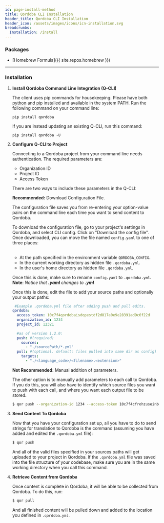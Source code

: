 ```yaml
---
id: page-install-method
title: Qordoba CLI Installation
header_title: Qordoba CLI Installation
header_icon: /assets/images/icons/icn-installation.svg
breadcrumbs:
  Installation: /install
---
```


### Packages

- [Homebrew Formula]({{ site.repos.homebrew }})

----

### Installation

1. **Install Qordoba Command Line Integration (Q-CLI)**

    The client uses pip commands for housekeeping. Please have both [python](https://www.python.org/) and [pip](https://pip.pypa.io/en/stable/installing/#) installed and available in the system PATH. Run the following command on your command line:

    ```
    pip install qordoba
    ```
    If you are instead updating an existing Q-CLI, run this command:

    ```
    pip install qordoba -U
    ```

2. **Configure Q-CLI to Project**

    Connecting to a Qordoba project from your command line needs authentication. The required parameters are: 
    - Organization ID
    - Project ID
    - Access Token

    There are two ways to include these parameters in the Q-CLI:
    
    **Recommended:** Download Configuration File.

    The configuration file saves you from re-entering your option-value pairs on the command line each time you want to send content to Qordoba.
    
    To download the configuration file, go to your project's settings in Qordoba, and select CLI config. Click on "Download the config file". Once downloaded, you can move the file named `config.yaml` to one of three places:<br/><br/>
    -   At the path specified in the environment variable `QORDOBA_CONFIG`.<br/>
    -   In the current working directory as hidden file `.qordoba.yml`.<br/>
    -   In the user's home directory as hidden file `.qordoba.yml`.

    Once this is done, make sure to rename `config.yaml` to `.qordoba.yml`.<br/>
    **Note**: _Notice that **.yaml** changes to **.yml**_

    Once this is done, edit the file to add your source paths and optionally your output paths:

    ```yaml
     #Example .qordoba.yml file after adding push and pull edits.
    qordoba: 
      access_token: 10c7f4qordobaisdopestdf2d817a0e9e28391ad9c6f22d
      organization_id: 1234
      project_id: 12321
       
      #as of version 1.2.0:
      push: #(required)
        sources:
          - "./sourcePath/*.yml"
      pull: #(optional. default: files pulled into same dir as config)
        targets:
          - "./<language_code>/<filename>.<extension>" 
    ```

    **Not Recommended:** Manual addition of parameters.

    The other option is to manually add parameters to each call to Qordoba. If you do this, you will also have to identify which source files you want to push with each call, and where you want each output file to be stored.

    ```bash
    $ qor push --organization-id 1234 --access-token 10c7f4cfrohzuseinbedarfeswenige2d --project-id 4422
    ```

3. **Send Content To Qordoba**

    Now that you have your configuration set up, all you have to do to send strings for translation to Qordoba is the command (assuming you have added and edited the `.qordoba.yml` file):

    ```bash
    $ qor push
    ```
    And all of the valid files specified in your sources paths will get uploaded to your project in Qordoba. If the `.qordoba.yml` file was saved into the file structure of your codebase, make sure you are in the same working directory when you call this command.

4. **Retrieve Content from Qordoba**

    Once content is complete in Qordoba, it will be able to be collected from Qordoba. To do this, run:

    ```bash
    $ qor pull
    ```

    And all finished content will be pulled down and added to the location you defined in `.qordoba.yml`.

[configuration]: /docs/{{site.data.kong_latest.release}}/configuration#database
